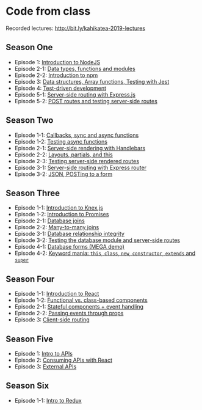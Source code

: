 # Code from class

Recorded lectures: http://bit.ly/kahikatea-2019-lectures

## Season One
* Episode 1: [Introduction to NodeJS](s01e01)
* Episode 2-1: [Data types, functions and modules](s01e02-1)
* Episode 2-2: [Introduction to npm](s01e02-2)
* Episode 3: [Data structures, Array functions, Testing with Jest](s01e03)
* Episode 4: [Test-driven development](s01e04)
* Episode 5-1: [Server-side routing with Express.js](s01e05-1)
* Episode 5-2: [POST routes and testing server-side routes](s01e05-2)

## Season Two
* Episode 1-1: [Callbacks, sync and async functions](s02e01-1)
* Episode 1-2: [Testing async functions](s02e01-2)
* Episode 2-1: [Server-side rendering with Handlebars](s02e02-1)
* Episode 2-2: [Layouts, partials, and this](s02e02-2)
* Episode 2-3: [Testing server-side rendered routes](s02e02-3)
* Episode 3-1: [Server-side routing with Express router](s02e03-1)
* Episode 3-2: [JSON, POSTing to a form](s02e03-2)

## Season Three
* Episode 1-1: [Introduction to Knex.js](s03e01-1)
* Episode 1-2: [Introduction to Promises](s03e01-2)
* Episode 2-1: [Database joins](s03e02-1)
* Episode 2-2: [Many-to-many joins](s03e02-2)
* Episode 3-1: [Database relationship integrity](s03e03-1)
* Episode 3-2: [Testing the database module and server-side routes](s03e03-2)
* Episode 4-1: [Database forms (MEGA demo)](s03e04-1)
* Episode 4-2: [Keyword mania: `this`, `class`, `new`, `constructor`, `extends` and `super`](s03e04-2)

## Season Four
* Episode 1-1: [Introduction to React](s04e01-1)
* Episode 1-2: [Functional vs. class-based components](s04e01-2)
* Episode 2-1: [Stateful components + event handling](s04e02-1)
* Episode 2-2: [Passing events through props](s04e02-2)
* Episode 3: [Client-side routing](s04e03)

## Season Five
* Episode 1: [Intro to APIs](s05e01)
* Episode 2: [Consuming APIs with React](s05e02)
* Episode 3: [External APIs](s05e03)

## Season Six
* Episode 1-1: [Intro to Redux](s06e01-1)